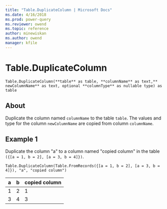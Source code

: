 ```yaml
---
title: "Table.DuplicateColumn | Microsoft Docs"
ms.date: 4/16/2018
ms.prod: power-query
ms.reviewer: owend
ms.topic: reference
author: minewiskan
ms.author: owend
manager: kfile
---
```

# Table.DuplicateColumn
`Table.DuplicateColumn(**table** as table, **columnName** as text,** newColumnName** as text, optional **columnType** as nullable type) as table`

## About
Duplicate the column named `columnName` to the table `table`. The values and type for the column `newColumnName` are copied from column `columnName`.

## Example 1
Duplicate the column "a" to a column named "copied column" in the table `({[a = 1, b = 2], [a = 3, b = 4]})`.

`Table.DuplicateColumn(Table.FromRecords({[a = 1, b = 2], [a = 3, b = 4]}), "a", "copied column")`

a  |b  |copied column  
---------|---------|---------
1     |   2      |  1       
3     |   4      |   3      



  
